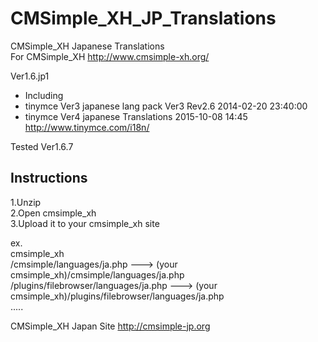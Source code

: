 # CMSimple_XH_JP_Translations
CMSimple_XH Japanese Translations  
   For CMSimple_XH   http://www.cmsimple-xh.org/  

Ver1.6.jp1  

* Including  
 * tinymce Ver3 japanese lang pack Ver3   Rev2.6 	2014-02-20 23:40:00
 * tinymce Ver4 japanese Translations 2015-10-08 14:45  http://www.tinymce.com/i18n/

Tested Ver1.6.7
 

## Instructions
1.Unzip  
2.Open cmsimple_xh  
3.Upload it to your cmsimple_xh site  

ex.  
cmsimple_xh  
     /cmsimple/languages/ja.php  ---> (your cmsimple_xh)/cmsimple/languages/ja.php  
     /plugins/filebrowser/languages/ja.php  ---> (your cmsimple_xh)/plugins/filebrowser/languages/ja.php  
        .....
  
  
  
  CMSimple_XH Japan Site http://cmsimple-jp.org

